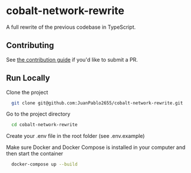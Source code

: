 # cobalt-network-rewrite

A full rewrite of the previous codebase in TypeScript.

## Contributing

See [the contribution guide](https://github.com/JuanPablo2655/cobalt-network-rewrite/blob/master/CONTRIBUTING.md) if you'd like to submit a PR.

## Run Locally

Clone the project

```bash
  git clone git@github.com:JuanPablo2655/cobalt-network-rewrite.git
```

Go to the project directory

```bash
  cd cobalt-network-rewrite
```

Create your .env file in the root folder (see .env.example)

Make sure Docker and Docker Compose is installed in your computer and then start the container

```bash
  docker-compose up --build
```
